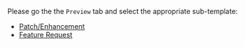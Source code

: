 Please go the the `Preview` tab and select the appropriate sub-template:

- [Patch/Enhancement](?expand=1&template=patch_enhancement.md)
- [Feature Request](?expand=1&template=feature_implementation.md)